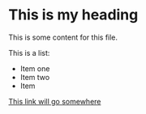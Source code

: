 # This is my heading

This is some content for this file.

This is a list:
- Item one
- Item two
- Item

[This link will go somewhere](#)
